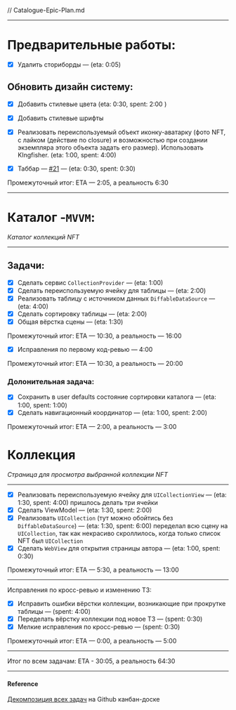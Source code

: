 // Catalogue-Epic-Plan.md

---

# Предварительные работы:

- [x] Удалить сториборды — (eta: 0:05)

## Обновить дизайн систему:
- [x] Добавить стилевые цвета (eta: 0:30, spent: 2:00 )
- [x] Добавить стилевые шрифты
- [x] Реализовать переиспользуемый объект иконку-аватарку (фото NFT, с лайком (действие по closure) и возможностью при создании экземпляра этого объекта задать его размер). Использовать KIngfisher. (eta: 1:00, spent: 4:00)

- [x] Таббар — [#21](https://github.com/BlackBullSquad/iOS-FakeNFT-StarterProject-Public/issues/21) — (eta: 0:30, spent: 0:30)

Промежуточный итог: ETA — 2:05, а реальность 6:30

---

# Каталог -`MVVM`:
*Каталог коллекций NFT*

---

## Задачи:

- [x] Сделать сервис `CollectionProvider` — (eta: 1:00)
- [x] Сделать переиспользуемую ячейку для таблицы — (eta: 2:00)
- [x] Реализовать таблицу с источником данных `DiffableDataSource` — (eta: 4:00)
- [x] Сделать сортировку таблицы — (eta: 2:00)
- [x] Общая вёрстка сцены — (eta: 1:30)

Промежуточный итог: ETA — 10:30, а реальность — 16:00

- [x] Исправления по первому код-ревью — 4:00

Промежуточный итог: ETA — 10:30, а реальность — 20:00

### Долонительная задача:

- [x] Сохранить в user defaults состояние сортировки каталога — (eta: 1:00, spent: 1:00)
- [x] Сделать навигационный координатор — (eta: 1:00, spent: 2:00)

Промежуточный итог: ETA — 2:00, а реальность — 3:00

# Коллекция

_Страница для просмотра выбранной коллекции NFT_

---

- [x] Реализовать переиспользуемую ячейку для `UICollectionView` — (eta: 1:30, spent: 4:00) пришлось делать три ячейки
- [x] Сделать ViewModel — (eta: 1:30, spent: 2:00)  
- [x] Реализовать `UICollection` (тут можно обойтись без `DiffableDataSource`) — (eta: 1:30, spent: 6:00) переделал всю сцену на `UICollection`, так как некрасиво скроллилось, когда только список NFT был `UICollection`
- [x] Сделать `WebView` для открытия страницы автора — (eta: 1:00, spent: 0:30)

Промежуточный итог: ETA — 5:30, а реальность — 13:00

---

Исправления по кросс-ревью и изменению ТЗ:
- [x] Исправить ошибки вёрстки коллекции, возникающие при прокрутке таблицы — (spent: 4:00)
- [x] Переделать вёрстку коллекции под новое ТЗ — (spent: 0:30)
- [x] Мелкие исправления по кросс-ревью — (spent: 0:30)

Промежуточный итог: ETA — 0:00, а реальность — 5:00

---

Итог по всем задачам: ETA - 30:05, а реальность 64:30


---
#### Reference
[Декомпозиция всех задач](https://github.com/orgs/BlackBullSquad/projects/1?pane=issue&itemId=28074953) на Github канбан-доске 
